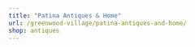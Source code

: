 ```yaml
---
title: "Patina Antiques & Home"
url: /greenwood-village/patina-antiques-and-home/
shop: antiques
---
```

